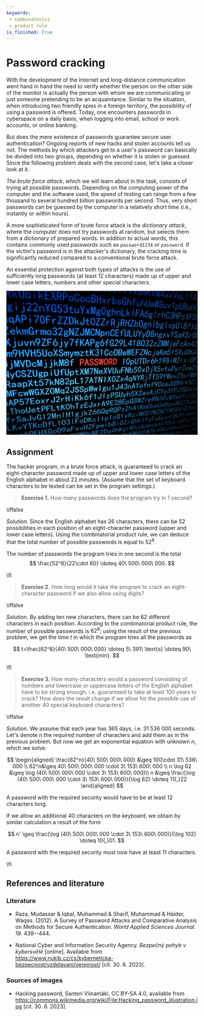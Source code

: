 ```yaml
---
keywords: 
 - combinatorics
 - product rule
is_finished: True
---
```


# Password cracking

With the development of the Internet and long-distance communication went hand in hand the need to verify whether the person on the other side of the monitor is actually the person with whom we are communicating or just someone pretending to be an acquaintance. Similar to the situation, when introducing two friendly spies in a foreign territory, the possibility of using a password is offered. Today, one encounters passwords in cyberspace on a daily basis, when logging into email, school or work accounts, or online banking.

But does the mere existence of passwords guarantee secure user authentication? Ongoing reports of new hacks and stolen accounts tell us not. The methods by which attackers get to a user's password can basically be divided into two groups, depending on whether it is stolen or guessed. Since the following problem deals with the second case, let's take a closer look at it.

*The brute force attack*, which we will learn about in the task, consists of trying all possible passwords. Depending on the computing power of the computer and the software used, the speed of testing can range from a few thousand to several hundred billion passwords per second. Thus, very short passwords can be guessed by the computer in a relatively short time (i.e., instantly or within hours).

A more sophisticated form of brute force attack is the *dictionary attack*, where the computer does not try passwords at random, but selects them from a dictionary of prepared words. In addition to actual words, this contains commonly used passwords such as `password1234` or `password`. If the victim's password is in the attacker's dictionary, the cracking time is significantly reduced compared to a conventional brute force attack.

An essential protection against both types of attacks is the use of sufficiently long passwords (at least 12 characters) made up of upper and lower case letters, numbers and other special characters. 

![Hacking](06_program_hack.jpg)

## Assignment

The hacker program, in a brute force attack, is guaranteed to crack an eight-character password made up of upper and lower case letters of the English alphabet in about 22 minutes. (Assume that the set of keyboard characters to be tested can be set in the program settings.)

> **Exercise 1.** How many passwords does the program try in 1 second?

\iffalse

*Solution.* Since the English alphabet has 26 characters, there can be 52 possibilities in each position of an eight-character password (upper and lower case letters). Using the combinatorial product rule, we can deduce that the total number of possible passwords is equal to $52^{8}$.

The number of passwords the program tries in one second is the total 
$$
\frac{52^8}{22\cdot 60} \doteq 40\ 500\ 000\ 000.
$$ 

\fi

> **Exercise 2.** How long would it take the program to crack an eight-character password if we also allow using digits?

\iffalse

*Solution.* By adding ten new characters, there can be 62 different characters in each position. According to the combinatorial product rule, the number of possible passwords is $62^8$; using the result of the previous problem, we get the time $t$ in which the program tries all the passwords as

$$
t=\frac{62^8}{40\ 500\ 000\ 000} \doteq 5\ 391\ \text{s} \doteq 90\ \text{min}.
$$

\fi

> **Exercise 3.** How many characters would a password consisting of numbers and lowercase or uppercase letters of the English alphabet have to be strong enough, i.e. guaranteed to take at least 100 years to crack? How does the result change if we allow for the possible use of another 40 special keyboard characters?

\iffalse

*Solution.* We assume that each year has 365 days, i.e. 31 536 000 seconds. Let's denote $n$ the required number of characters and add them as in the previous problem. But now we get an exponential equation with unknown $n$, which we solve:

$$
\begin{aligned}
\frac{62^n}{40\ 500\ 000\ 000} &\geq 100\cdot 31\ 536\ 000 \\
62^n&\geq 40\ 500\ 000\ 000 \cdot 3\ 153\ 600\ 000 \\
n \log 62 &\geq \log (40\ 500\ 000\ 000 \cdot 3\ 153\ 600\ 000)\\
n &\geq \frac{\log (40\ 500\ 000\ 000 \cdot 3\ 153\ 600\ 000)}{\log 62} \doteq 11{,}22
\end{aligned}
$$

A password with the required security would have to be at least 12 characters long.

If we allow an additional 40 characters on the keyboard, we obtain by similar calculation a result of the form

$$
n' \geq \frac{\log (40\ 500\ 000\ 000 \cdot 3\ 153\ 600\ 000)}{\log 102} \doteq 10{,}01.
$$

A password with the required security must now have at least 11 characters.

\fi

## References and literature

### Literature

*  Raza, Mudassar \& Iqbal, Muhammad \& Sharif, Muhammad \& Haider, Waqas. (2012). A Survey of Password Attacks and Comparative Analysis on Methods for Secure Authentication. *World Applied Sciences Journal*. 19. 439--444.

* National  Cyber and Information Security Agency. *Bezpečný pohyb v kybersvětě* [online]. Available from <https://www.nukib.cz/cs/kyberneticka-bezpecnost/vzdelavani/verejnost/> [cit. 30. 6. 2023].

### Sources of images

* Hacking password, Santeri Viinamäki, CC BY-SA 4.0, available from <https://commons.wikimedia.org/wiki/File:Hacking_password_illustration.jpg> [cit. 30. 6. 2023].
